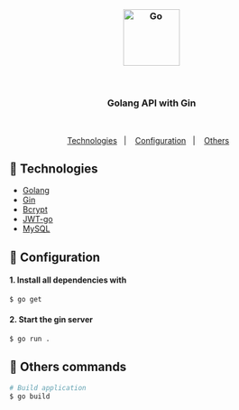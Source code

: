 

<br />



<h3 align="center">
  <img src="https://user-images.githubusercontent.com/58083563/193971505-32402d48-42cc-4ac2-be84-9f0a7a470784.svg" alt="Go" width="100" />
</h3><br />
<h3 align="center">Golang API with Gin</h3>
<br>
<p align="center">
  <a href="#rocket-Technologies">Technologies</a>&nbsp;&nbsp;&nbsp;|&nbsp;&nbsp;&nbsp;
  <a href="#wrench-Configuration">Configuration</a>&nbsp;&nbsp;&nbsp;|&nbsp;&nbsp;&nbsp;
  <a href="#gift-Others-commands">Others</a>&nbsp;&nbsp;&nbsp;
</p>

## :rocket: Technologies

- [Golang](https://reactjs.org)
- [Gin](https://www.typescriptlang.org/)
- [Bcrypt](https://webpack.js.org/)
- [JWT-go](https://babeljs.io/)
- [MySQL](https://storybook.js.org/)

## :wrench: Configuration

#### 1. Install all dependencies with

```sh
$ go get
```


#### 2. Start the gin server

```sh
$ go run .
```


## :gift: Others commands

```sh
# Build application
$ go build
